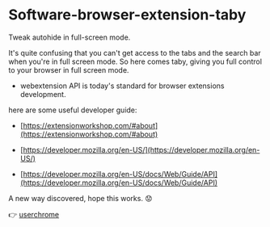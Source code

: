 # Software-browser-extension-taby
Tweak autohide in full-screen mode.

It's quite confusing that you can't get access to the tabs and the search bar when you're in full screen mode. So here comes taby, giving you full control to your browser in full screen mode.

- webextension API is today's standard for browser extensions development.

here are some useful developer guide:

- [https://extensionworkshop.com/#about](https://extensionworkshop.com/#about)

- [https://developer.mozilla.org/en-US/](https://developer.mozilla.org/en-US/)

- [https://developer.mozilla.org/en-US/docs/Web/Guide/API](https://developer.mozilla.org/en-US/docs/Web/Guide/API)

A new way discovered, hope this works. :worried:

:point_right: [userchrome](https://www.userchrome.org/how-create-userchrome-css.html)
